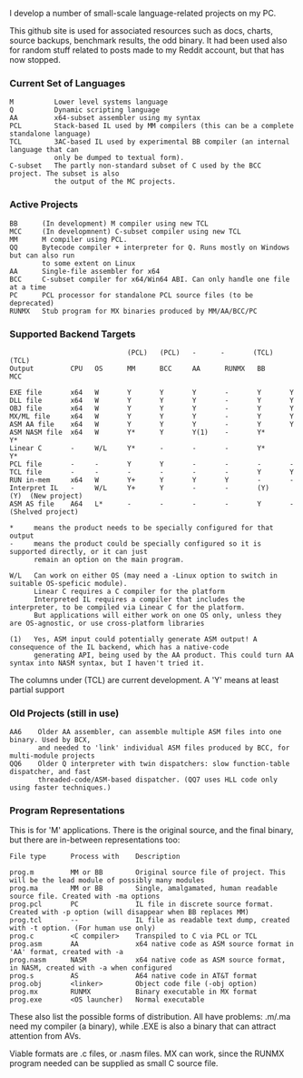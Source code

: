 I develop a number of small-scale language-related projects on my PC.

This github site is used for associated resources such as docs, charts, source backups, benchmark results, the odd binary. It had been used also for random stuff related to posts made to my Reddit account, but that has now stopped.

### Current Set of Languages
````
M          Lower level systems language
Q          Dynamic scripting language
AA         x64-subset assembler using my syntax
PCL        Stack-based IL used by MM compilers (this can be a complete standalone language)
TCL        3AC-based IL used by experimental BB compiler (an internal language that can
           only be dumped to textual form).
C-subset   The partly non-standard subset of C used by the BCC project. The subset is also
           the output of the MC projects.
````

### Active Projects

````
BB      (In development) M compiler using new TCL
MCC     (In developmnent) C-subset compiler using new TCL
MM      M compiler using PCL.
QQ      Bytecode compiler + interpreter for Q. Runs mostly on Windows but can also run
        to some extent on Linux
AA      Single-file assembler for x64
BCC     C-subset compiler for x64/Win64 ABI. Can only handle one file at a time
PC      PCL processor for standalone PCL source files (to be deprecated)
RUNMX   Stub program for MX binaries produced by MM/AA/BCC/PC
````

### Supported Backend Targets
````               
                             (PCL)   (PCL)   -      -       (TCL)   (TCL)
Output         CPU   OS      MM      BCC     AA      RUNMX   BB      MCC

EXE file       x64   W       Y       Y       Y       -       Y       Y    
DLL file       x64   W       Y       Y       Y       -       Y       Y
OBJ file       x64   W       Y       Y       Y       -       Y       Y
MX/ML file     x64   W       Y       Y       Y       -       Y       Y
ASM AA file    x64   W       Y       Y       Y       -       Y       Y
ASM NASM file  x64   W       Y*      Y       Y(1)    -       Y*      Y*
Linear C       -     W/L     Y*      -       -       -       Y*      Y*
PCL file       -     -       Y       Y       -       -       -       -
TCL file       -     -       -       -       -       -       Y       Y
RUN in-mem     x64   W       Y+      Y       Y       Y       -       -
Interpret IL   -     W/L     Y+      Y       -       -       (Y)     (Y)  (New project)
ASM AS file    A64   L*      -       -       -       -       Y       -    (Shelved project)

*     means the product needs to be specially configured for that output
-     means the product could be specially configured so it is supported directly, or it can just
      remain an option on the main program.

W/L   Can work on either OS (may need a -Linux option to switch in suitable OS-speficic module).
      Linear C requires a C compiler for the platform
      Interpreted IL requires a compiler that includes the interpreter, to be compiled via Linear C for the platform.
      But applications will either work on one OS only, unless they are OS-agnostic, or use cross-platform libraries

(1)   Yes, ASM input could potentially generate ASM output! A consequence of the IL backend, which has a native-code
      generating API, being used by the AA product. This could turn AA syntax into NASM syntax, but I haven't tried it.

````
The columns under (TCL) are current development. A 'Y' means at least partial support

### Old Projects (still in use)
````
AA6    Older AA assembler, can assemble multiple ASM files into one binary. Used by BCX,
       and needed to 'link' individual ASM files produced by BCC, for multi-module projects
QQ6    Older Q interpreter with twin dispatchers: slow function-table dispatcher, and fast
       threaded-code/ASM-based dispatcher. (QQ7 uses HLL code only using faster techniques.)
````

### Program Representations

This is for 'M' applications. There is the original source, and the final binary, but there are in-between representations too:
````
File type      Process with    Description

prog.m         MM or BB        Original source file of project. This will be the lead module of possibly many modules
prog.ma        MM or BB        Single, amalgamated, human readable source file. Created with -ma options
prog.pcl       PC              IL file in discrete source format. Created with -p option (will disappear when BB replaces MM)
prog.tcl       --              IL file as readable text dump, created with -t option. (For human use only)
prog.c         <C compiler>    Transpiled to C via PCL or TCL
prog.asm       AA              x64 native code as ASM source format in 'AA' format, created with -a
prog.nasm      NASM            x64 native code as ASM source format, in NASM, created with -a when configured
prog.s         AS              A64 native code in AT&T format
prog.obj       <linker>        Object code file (-obj option)
prog.mx        RUNMX           Binary executable in MX format
prog.exe       <OS launcher)   Normal executable
````
These also list the possible forms of distribution. All have problems: .m/.ma need my compiler (a binary), while .EXE is also a binary that can
attract attention from AVs.

Viable formats are .c files, or .nasm files. MX can work, since the RUNMX program needed can be supplied as small C source file.
